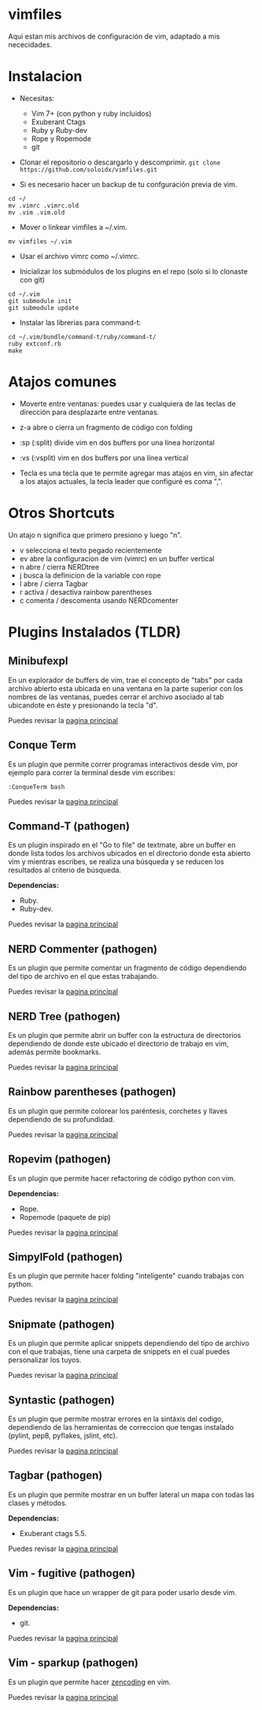 vimfiles
========

Aqui estan mis archivos de configuración de vim, adaptado a mis nececidades.

Instalacion
===========

* Necesitas:
  * Vim 7+ (con python y ruby incluidos)
  * Exuberant Ctags
  * Ruby y Ruby-dev
  * Rope y Ropemode
  * git

* Clonar el repositorio o descargarlo y descomprimir.
`git clone https://github.com/soloidx/vimfiles.git`

* Si es necesario hacer un backup de tu confguración previa de vim.
```
cd ~/
mv .vimrc .vimrc.old
mv .vim .vim.old
```

* Mover o linkear vimfiles a ~/.vim.
```
mv vimfiles ~/.vim
```

* Usar el archivo vimrc como ~/.vimrc.

* Inicializar los submódulos de los plugins en el repo (solo si lo
clonaste con git)
```
cd ~/.vim
git submodule init
git submodule update
```

* Instalar las librerias para command-t:
```
cd ~/.vim/bundle/command-t/ruby/command-t/
ruby extconf.rb
make
```

Atajos comunes
==============
* Moverte entre ventanas: puedes usar <control-w> y cualquiera de las teclas de
  dirección para desplazarte entre ventanas.

* z-a abre o cierra un fragmento de código con folding

* :sp (:split) divide vim en dos buffers por una línea horizontal

* :vs (:vsplit) vim en dos buffers por una línea vertical

* Tecla <leader> es una tecla que te permite agregar mas atajos en vim, sin
  afectar a los atajos actuales, la tecla leader que configuré es coma ",".

Otros Shortcuts
===============
Un atajo <leader>n significa que primero presiono <leader> y luego "n".

* <leader>v selecciona el texto pegado recientemente
* <leader>ev abre la configuracion de vim (vimrc) en un buffer vertical
* <leader>n abre / cierra NERDtree
* <leader>j busca la definicion de la variable con rope
* <leader>l abre / cierra Tagbar
* <leader>r activa / desactiva rainbow parentheses
* <leader> c <espacio> comenta / descomenta usando NERDcomenter

Plugins Instalados (TLDR)
=========================

Minibufexpl
-----------
En un explorador de buffers de vim, trae el concepto de "tabs" por cada archivo
abierto esta ubicada en una ventana en la parte superior con los nombres de las
ventanas, puedes cerrar el archivo asociado al tab ubicandote en éste y
presionando la tecla "d".

Puedes revisar la [pagina principal](http://www.vim.org/scripts/script.php?script_id=159)

Conque Term
-----------
Es un plugin que permite correr programas interactivos desde vim, por ejemplo
para correr la terminal desde vim escribes:
```
:ConqueTerm bash
```
Puedes revisar la [pagina principal](http://code.google.com/p/conque/)

Command-T (pathogen)
--------------------
Es un plugin inspirado en el "Go to file" de textmate, abre un buffer en donde
lista todos los archivos ubicados en el directorio donde esta abierto vim y
mientras escribes, se realiza una búsqueda y se reducen los resultados al
criterio de búsqueda.

**Dependencias:**
- Ruby.
- Ruby-dev.

Puedes revisar la [pagina principal](https://wincent.com/products/command-t)

NERD Commenter (pathogen)
-------------------------
Es un plugin que permite comentar un fragmento de código dependiendo del
tipo de archivo en el que estas trabajando.

Puedes revisar la [pagina principal](https://github.com/scrooloose/nerdcommenter)

NERD Tree (pathogen)
--------------------
Es un plugin que permite abrir un buffer con la estructura de directorios
dependiendo de donde este ubicado el directorio de trabajo en vim, además
permite bookmarks.

Puedes revisar la [pagina principal](https://github.com/scrooloose/nerdtree)

Rainbow parentheses (pathogen)
------------------------------
Es un plugin que permite colorear los paréntesis, corchetes y llaves
dependiendo de su profundidad.

Puedes revisar la [pagina principal](https://github.com/kien/rainbow_parentheses.vim)

Ropevim (pathogen)
------------------
Es un plugin que permite hacer refactoring de código python con vim.

**Dependencias:**
- Rope.
- Ropemode (paquete de pip)

Puedes revisar la [pagina principal](http://rope.sourceforge.net/ropevim.html)

SimpylFold (pathogen)
---------------------
Es un plugin que permite hacer folding "inteligente" cuando trabajas con
python.

Puedes revisar la [pagina principal](https://github.com/tmhedberg/SimpylFold)

Snipmate (pathogen)
-------------------
Es un plugin que permite aplicar snippets dependiendo del tipo de archivo con
el que trabajas, tiene una carpeta de snippets en el cual puedes personalizar
los tuyos.

Puedes revisar la [pagina principal](http://www.vim.org/scripts/script.php?script_id=2540)

Syntastic (pathogen)
--------------------
Es un plugin que permite mostrar errores en la sintáxis del codigo, dependiendo
de las herramientas de correccion que tengas instalado (pylint, pep8, pyflakes,
jslint, etc).

Puedes revisar la [pagina principal](https://github.com/scrooloose/syntastic)

Tagbar (pathogen)
-----------------
Es un plugin que permite mostrar en un buffer lateral un mapa con todas las
clases y métodos.

**Dependencias:**
- Exuberant ctags 5.5.

Puedes revisar la [pagina principal](https://github.com/scrooloose/syntastic)

Vim - fugitive (pathogen)
-------------------------
Es un plugin que hace un wrapper de git para poder usarlo desde vim.

**Dependencias:**
- git.

Puedes revisar la [pagina principal](https://github.com/tpope/vim-fugitive)

Vim - sparkup (pathogen)
-------------------------
Es un plugin que permite hacer [zencoding](http://code.google.com/p/zen-coding/)
en vim.

Puedes revisar la [pagina principal](https://github.com/rstacruz/sparkup)
